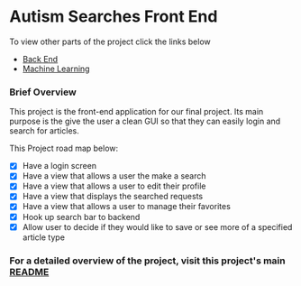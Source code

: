 # Autism Searches Front End
To view other parts of the project click the links below
- [Back End](https://github.com/Software-Engineering-Final-Project/articleFetch)
- [Machine Learning](https://github.com/Software-Engineering-Final-Project/BackEndML)

### Brief Overview
This project is the front-end application for our final project. Its main purpose is the give the user a clean GUI so that they can easily login and search for articles.

This Project road map below:
- [x] Have a login screen 
- [x] Have a view that allows a user the make a search
- [x] Have a view that allows a user to edit their profile
- [x] Have a view that displays the searched requests
- [x] Have a view that allows a user to manage their favorites 
- [x] Hook up search bar to backend
- [x] Allow user to decide if they would like to save or see more of a specified article type

### For a detailed overview of the project, visit this project's main [README](https://github.com/Software-Engineering-Final-Project/articleFetch)
